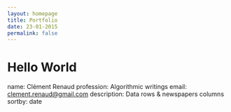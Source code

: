 ```yaml
---
layout: homepage
title: Portfolio
date: 23-01-2015
permalink: false
---
```

# Hello World
name: Clément Renaud
profession: Algorithmic writings
email: clement.renaud@gmail.com
description: Data rows & newspapers columns
sortby: date
